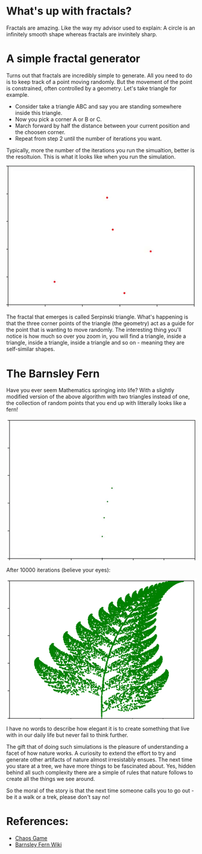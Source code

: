 # What's up with fractals?
Fractals are amazing. Like the way my advisor used to explain: A circle is an infinitely smooth shape whereas fractals are invinitely sharp.

# A simple fractal generator
Turns out that fractals are incredibly simple to generate. All you need to do is to keep track of a point moving randomly. But the movement of the point is constrained, often controlled by a geometry. Let's take triangle for example.

- Consider take a triangle ABC and say you are standing somewhere inside this triangle. 
- Now you pick a corner A or B or C.
- March forward by half the distance between your current position and the choosen corner.
- Repeat from step 2 until the number of iterations you want. 

Typically, more the number of the iterations you run the simualtion, better is the resoltuion. This is what it looks like when you run the simulation.

<img src="GIFs/Triangle.gif">

The fractal that emerges is called Serpinski triangle. What's happening is that the three corner points of the triangle (the geometry) act as a guide for the point that is wanting to move randomly. The interesting thing you'll notice is how much so over you zoom in, you will find a triangle, inside a triangle, inside a triangle, inside a triangle and so on - meaning they are </i>self-similar</i> shapes. 

# The Barnsley Fern
Have you ever seem Mathematics springing into life? With a slightly modified version of the above algorithm with two triangles instead of one, the collection of random points that you end up with litterally looks like a fern! 

<img src="GIFs/Barnsley.gif">

After 10000 iterations (believe your eyes):

<img src="GIFs/Barnsley.png">

I have no words to describe how elegant it is to create something that live with in our daily life but never fail to think further. 

The gift that of doing such simulations is the pleasure of understanding a facet of how nature works. A curiosity to extend the effort to try and generate other artifacts of nature almost irresistably ensues. The next time you stare at a tree, we have more things to be fascinated about. Yes, hidden behind all such complexity there are a simple of rules that nature follows to create all the things we see around.

So the moral of the story is that the next time someone calls you to go out - be it a walk or a trek, please don't say no! 

# References:
- [Chaos Game](https://youtu.be/kbKtFN71Lfs)
- [Barnsley Fern Wiki](https://en.wikipedia.org/wiki/Barnsley_fern)
